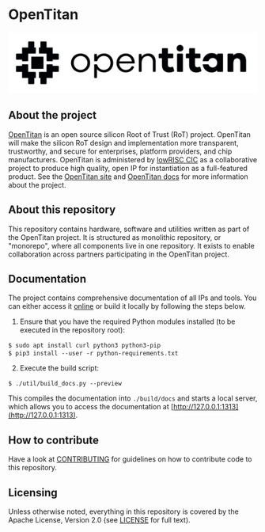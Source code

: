# OpenTitan

![OpenTitan logo](doc/opentitan-logo.png)

## About the project

[OpenTitan](https://opentitan.org) is an open source silicon Root of Trust
(RoT) project.  OpenTitan will make the silicon RoT design and implementation
more transparent, trustworthy, and secure for enterprises, platform providers,
and chip manufacturers.  OpenTitan is administered by [lowRISC
CIC](https://www.lowrisc.org) as a collaborative project to produce high
quality, open IP for instantiation as a full-featured product. See the
[OpenTitan site](https://opentitan.org/) and [OpenTitan
docs](https://docs.opentitan.org) for more information about the project.

## About this repository

This repository contains hardware, software and utilities written as part of the
OpenTitan project. It is structured as monolithic repository, or "monorepo",
where all components live in one repository. It exists to enable collaboration
across partners participating in the OpenTitan project.

## Documentation

The project contains comprehensive documentation of all IPs and tools. You can
either access it [online](https://docs.opentitan.org/) or build it
locally by following the steps below.

1. Ensure that you have the required Python modules installed (to be executed
in the repository root):

```command
$ sudo apt install curl python3 python3-pip
$ pip3 install --user -r python-requirements.txt
```

2. Execute the build script:

```command
$ ./util/build_docs.py --preview
```

This compiles the documentation into `./build/docs` and starts a local
server, which allows you to access the documentation at
[http://127.0.0.1:1313](http://127.0.0.1:1313).

## How to contribute

Have a look at [CONTRIBUTING](./CONTRIBUTING.md) for guidelines on how to
contribute code to this repository.

## Licensing

Unless otherwise noted, everything in this repository is covered by the Apache
License, Version 2.0 (see
[LICENSE](./LICENSE) for full text).
